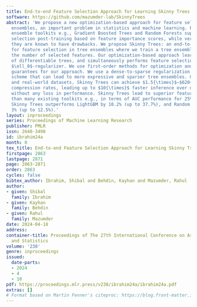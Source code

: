 ```yaml
---
title: End-to-end Feature Selection Approach for Learning Skinny Trees
software: https://github.com/mazumder-lab/SkinnyTrees
abstract: 'We propose a new optimization-based approach for feature selection in tree
  ensembles, an important problem in statistics and machine learning. Popular tree
  ensemble toolkits e.g., Gradient Boosted Trees and Random Forests support feature
  selection post-training based on feature importance scores, while very popular,
  they are known to have drawbacks. We propose Skinny Trees: an end-to-end toolkit
  for feature selection in tree ensembles where we train a tree ensemble while controlling
  the number of selected features. Our optimization-based approach learns an ensemble
  of differentiable trees, and simultaneously performs feature selection using a grouped
  $\ell_0$-regularizer. We use first-order methods for optimization and present convergence
  guarantees for our approach. We use a dense-to-sparse regularization scheduling
  scheme that can lead to more expressive and sparser tree ensembles. On 15 synthetic
  and real-world datasets, Skinny Trees can achieve $1.5{\times}$–$620{\times}$ feature
  compression rates, leading up to $10{\times}$ faster inference over dense trees,
  without any loss in performance. Skinny Trees lead to superior feature selection
  than many existing toolkits e.g., in terms of AUC performance for 25% feature budget,
  Skinny Trees outperforms LightGBM by 10.2% (up to 37.7%), and Random Forests by
  3% (up to 12.5%).'
layout: inproceedings
series: Proceedings of Machine Learning Research
publisher: PMLR
issn: 2640-3498
id: ibrahim24a
month: 0
tex_title: End-to-end Feature Selection Approach for Learning Skinny Trees
firstpage: 2863
lastpage: 2871
page: 2863-2871
order: 2863
cycles: false
bibtex_author: Ibrahim, Shibal and Behdin, Kayhan and Mazumder, Rahul
author:
- given: Shibal
  family: Ibrahim
- given: Kayhan
  family: Behdin
- given: Rahul
  family: Mazumder
date: 2024-04-18
address:
container-title: Proceedings of The 27th International Conference on Artificial Intelligence
  and Statistics
volume: '238'
genre: inproceedings
issued:
  date-parts:
  - 2024
  - 4
  - 18
pdf: https://proceedings.mlr.press/v238/ibrahim24a/ibrahim24a.pdf
extras: []
# Format based on Martin Fenner's citeproc: https://blog.front-matter.io/posts/citeproc-yaml-for-bibliographies/
---
```

